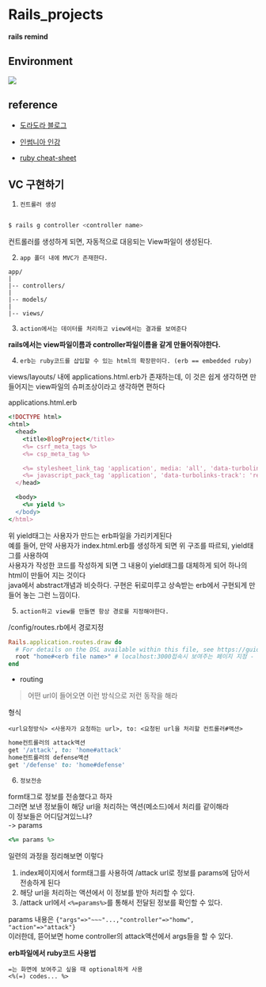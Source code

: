 # Rails_projects

__rails remind__

## Environment

![](https://upload.wikimedia.org/wikipedia/commons/thumb/6/62/Ruby_On_Rails_Logo.svg/1200px-Ruby_On_Rails_Logo.svg.png)

## reference

+ [도라도라 블로그](https://kbs4674.tistory.com/)

+ [인썸니아 인강](https://insomenia.com/courses)

+ [ruby cheat-sheet](https://github.com/Itsbeenalongday/Ruby-study)

## VC 구현하기

1. `컨트롤러 생성`
```bash

$ rails g controller <controller name>

```
컨트롤러를 생성하게 되면, 자동적으로 대응되는 View파일이 생성된다.

2. `app 폴더 내에 MVC가 존재한다.`

```
app/
|
|-- controllers/
|
|-- models/
|
|-- views/
```

3. `action에서는 데이터를 처리하고 view에서는 결과를 보여준다`

**rails에서는 view파일이름과 controller파일이름을 같게 만들어줘야한다.**

4. `erb는 ruby코드를 삽입할 수 있는 html의 확장판이다. (erb == embedded ruby)`

views/layouts/ 내에 applications.html.erb가 존재하는데, 이 것은 쉽게 생각하면 만들어지는 view파일의 슈퍼조상이라고 생각하면 편하다

applications.html.erb

```ruby
<!DOCTYPE html>
<html>
  <head>
    <title>BlogProject</title>
    <%= csrf_meta_tags %>
    <%= csp_meta_tag %>

    <%= stylesheet_link_tag 'application', media: 'all', 'data-turbolinks-track': 'reload' %>
    <%= javascript_pack_tag 'application', 'data-turbolinks-track': 'reload' %>
  </head>

  <body>
    <%= yield %>
  </body>
</html>
```

위 yield태그는 사용자가 만드는 erb파일을 가리키게된다<br/>
예를 들어, 만약 사용자가 index.html.erb를 생성하게 되면 위 구조를 따르되, yield태그를 사용하여<br/>
사용자가 작성한 코드를 작성하게 되면 그 내용이 yield태그를 대체하게 되어 하나의 html이 만들어 지는 것이다<br/>
java에서 abstract개념과 비슷하다. 구현은 뒤로미루고 상속받는 erb에서 구현되게 만들어 놓는 그런 느낌이다.<br/>

5. `action하고 view를 만들면 항상 경로를 지정해야한다.`

/config/routes.rb에서 경로지정

```ruby
Rails.application.routes.draw do
  # For details on the DSL available within this file, see https://guides.rubyonrails.org/routing.html
  root "home#<erb file name>" # localhost:3000접속시 보여주는 페이지 지정 - root
end
```

+ routing
> 어떤 url이 들어오면 이런 방식으로 저런 동작을 해라

형식
```
<url요청방식> <사용자가 요청하는 url>, to: <요청된 url을 처리할 컨트롤러#액션>
```

```ruby
home컨트롤러의 attack액션
get '/attack', to: 'home#attack'
home컨트롤러의 defense액션
get '/defense' to: 'home#defense'
```

6. `정보전송` 

form태그로 정보를 전송했다고 하자 <br/>
그러면 보낸 정보들이 해당 url을 처리하는 액션(메소드)에서 처리를 같이해라 <br/>
이 정보들은 어디담겨있느냐? <br/>
-> params <br/>

```ruby
<%= params %>
```

일련의 과정을 정리해보면 이렇다
1. index페이지에서 form태그를 사용하여 /attack url로 정보를 params에 담아서 전송하게 된다
2. 해당 url을 처리하는 액션에서 이 정보를 받아 처리할 수 있다.
3. /attack url에서 `<%=params%>`를 통해서 전달된 정보를 확인할 수 있다.

params 내용은 `{"args"=>"~~~"...,"controller"=>"homw", "action"=>"attack"}` <br/>
이러한데, 뜯어보면 home controller의 attack액션에서 args들을 할 수 있다. <br/>

**erb파일에서 ruby코드 사용법**

```
=는 화면에 보여주고 싶을 때 optional하게 사용
<%(=) codes... %>
```
